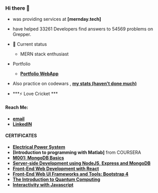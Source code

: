 ### Hi there 👋
-  was providing services at **[mernday.tech]**
-  have helped 33261 Developers find answers to 54569 problems on Grepper.
  
- 🌱 Current status
  - MERN stack enthusiast
  
- Portfolio
  - **[Portfolio WebApp](https://ubaimutl.github.io/react-portfolio/)**
    
-  Also practice on codewars , **[my stats (haven't done much) ](https://www.codewars.com/users/SHAHARYAR1255/stats)**

- ***⚡ Love Cricket ***

 #### Reach Me: 
 
  - **[email](shaharyar.malik2000@gmail.com)**
  - **[LinkedIN](https://www.linkedin.com/in/shaharyar-malik-b7415219a/)**

#### CERTIFICATES

   - **[Electrical Power System](https://coursera.org/share/52918fbb667c33d61f05f8a8406f6e96)**
   - **[Introduction to programming with Matlab]** from COURSERA
   - **[M001: MongoDB Basics](https://university.mongodb.com/course_completion/49f36d19-b371-465e-aa14-3784176c8f2d?utm_source=copy&utm_medium=social&utm_campaign=university_social_sharing)**
   - **[Server-side Development using NodeJS, Express and MongoDB](https://www.coursera.org/account/accomplishments/certificate/VRVDYX3FPL47)**
   - **[Front-End Web Development with React](https://www.coursera.org/account/accomplishments/certificate/NLZZNA3NJ9MG)**
   - **[Front-End Web UI Frameworks and Tools: Bootstrap 4](https://www.coursera.org/account/accomplishments/records/K4LZ6QMJXTQQ)**
   - **[The Introduction to Quantum Computing](https://www.coursera.org/account/accomplishments/certificate/AGTS2Z5CG9EB)**
   - **[Interactivity with Javascript](https://www.coursera.org/account/accomplishments/certificate/46KC7CBT5XYA)**

